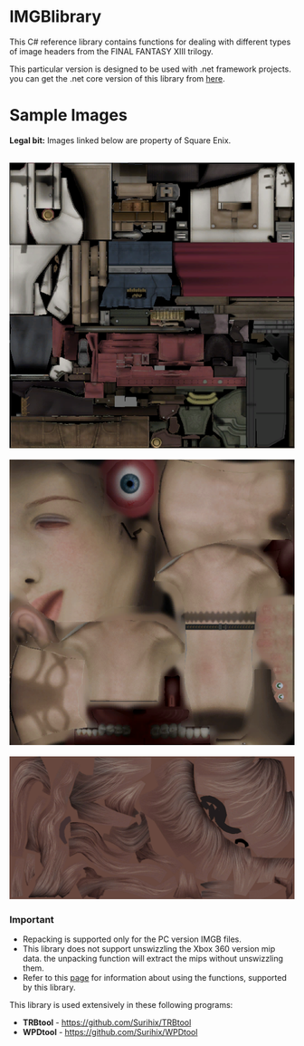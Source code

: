 # IMGBlibrary
This C# reference library contains functions for dealing with different types of image headers from the FINAL FANTASY XIII trilogy. 

This particular version is designed to be used with .net framework projects. you can get the .net core version of this library from [here](https://github.com/Surihix/IMGBlibrary_Core).

# Sample Images
**Legal bit:** Images linked below are property of Square Enix.

<br>![Image Text](sample_images/sample_img_1.png) 
<br>
<br>![Image Text](sample_images/sample_img_2.png)
<br>
<br>![Image Text](sample_images/sample_img_3.png)

### Important
- Repacking is supported only for the PC version IMGB files.
- This library does not support unswizzling the Xbox 360 version mip data. the unpacking function will extract the mips without unswizzling them.
- Refer to this [page](https://github.com/Surihix/IMGBlibrary/blob/master/LibraryUsage.md) for information about using the functions, supported by this library. 

This library is used extensively in these following programs:
- **TRBtool** - https://github.com/Surihix/TRBtool
- **WPDtool** - https://github.com/Surihix/WPDtool
